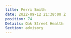 ```yaml
---
title: Perri Smith
date: 2022-09-12 21:38:00 Z
position: 74
Details: Oak Street Health
Section: advisory
---
```


